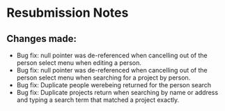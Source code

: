 # Resubmission Notes

## Changes made:

- Bug fix: null pointer was de-referenced when cancelling out of the person select menu when editing a person.
- Bug fix: null pointer was de-referenced when cancelling out of the person select menu when searching for a
  project by person.
- Bug fix: Duplicate people werebeing returned for the person search
- Bug fix: Duplicate projects return when searching by name or address and typing a search term that matched a
  project exactly.